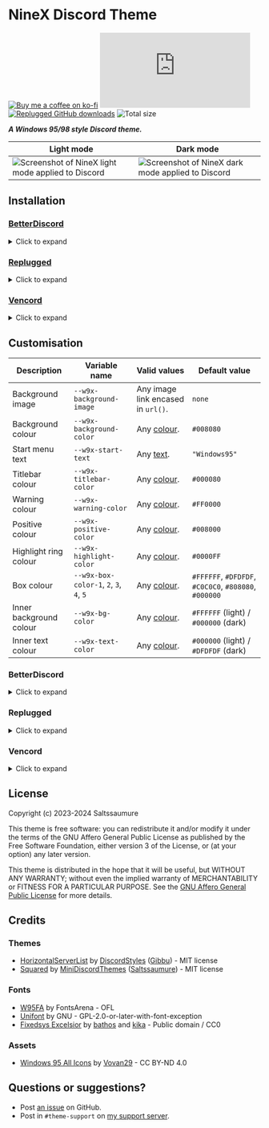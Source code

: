 [screenshot]:       https://saltssaumure.github.io/w9x-discord-theme/preview/preview.png
[light]:            https://saltssaumure.github.io/w9x-discord-theme/preview/ninex1.png
[dark]:             https://saltssaumure.github.io/w9x-discord-theme/preview/ninex2.png

[css-color]:        https://developer.mozilla.org/en-US/docs/Web/CSS/color_value
[css-string]:       https://developer.mozilla.org/en-US/docs/Web/CSS/string
[discord]:          https://discord.gg/uy8nKQVatp

[BetterDiscord]:    https://betterdiscord.app/
[Replugged]:        https://replugged.dev/
[Vencord]:          https://vencord.dev/

[shield-donate]:    https://img.shields.io/badge/Donate-ko--fi-orange?style=flat-square&logo=kofi&logoColor=orange
[ko-fi]:            https://ko-fi.com/saltssaumure "Buy me a coffee!"

[shield-css-dl]:    https://img.shields.io/github/downloads/Saltssaumure/w9x-discord-theme/NineX.theme.css?color=purple&label=BetterDiscord%20GitHub%20downloads&style=flat-square
[shield-asar-dl]:   https://img.shields.io/github/downloads/Saltssaumure/w9x-discord-theme/net.saltssaumure.NineX.asar?color=purple&label=Replugged%20GitHub%20downloads&style=flat-square
[shield-repo-size]: https://img.shields.io/github/repo-size/saltssaumure/w9x-discord-theme?style=flat-square "Total size"

[github]:           https://github.com/Saltssaumure/w9x-discord-theme
[issues]:           https://github.com/Saltssaumure/w9x-discord-theme/issues
[license]:          https://github.com/Saltssaumure/w9x-discord-theme/blob/main/LICENSE
[.theme.css]:       https://github.com/Saltssaumure/w9x-discord-theme/blob/main/NineX.theme.css

[release-bd]:       https://betterdiscord.app/theme/?id=933 "BetterDiscord store page"
[release-css-gh]:   https://github.com/Saltssaumure/w9x-discord-theme/releases/latest/download/NineX.theme.css "Latest release"
[release-rp]:       https://replugged.dev/store/net.saltssaumure.NineX "Replugged store page"
[release-rp-gh]:    https://github.com/Saltssaumure/w9x-discord-theme/releases/latest/download/net.saltssaumure.NineX.asar "Latest release"

# NineX Discord Theme
[![Buy me a coffee on ko-fi][shield-donate]][ko-fi]
[![BetterDiscord GitHub downloads][shield-css-dl]][release-css-gh]
[![Replugged GitHub downloads][shield-asar-dl]][release-rp-gh]
![Total size][shield-repo-size]

***A Windows 95/98 style Discord theme.***

| Light mode                                                  | Dark mode                                                 |
| ----------------------------------------------------------- | --------------------------------------------------------- |
| ![Screenshot of NineX light mode applied to Discord][light] | ![Screenshot of NineX dark mode applied to Discord][dark] |

## Installation

### [BetterDiscord][BetterDiscord]
<details>
    <summary>Click to expand</summary>

1. Download `NineX.theme.css`:
    - [BetterDiscord store][release-bd]
    - [GitHub][release-css-gh]
2. Place the file in the themes folder:
    - `Settings` > `BetterDiscord` > `Themes` > `Open Themes Folder`
3. Toggle on the theme card.
</details>

### [Replugged][Replugged]
<details>
    <summary>Click to expand</summary>

#### Automatic
1. Click to install:
    - [Replugged store][release-rp]
#### Manual
1. Download `net.saltssaumure.NineX.asar`:
    - [GitHub][release-rp-gh]
2. Place the file in the themes folder:
    - `Settings` > `Replugged` > `Themes` > `Open Themes Folder`
3. Click `Load Missing Themes` and toggle on the theme card.
</details>

### [Vencord][Vencord]
<details>
    <summary>Click to expand</summary>

#### Local
1. Download `NineX.theme.css`:
    - [BetterDiscord store][release-bd]
    - [GitHub][release-css-gh]
2. Place the file in the themes folder:
    - `Settings` > `Vencord` > `Themes` > `Local Themes` > `Open Themes Folder`
3. Click `Load missing Themes` and toggle on the theme card.
#### Online
1. Paste the link in `Settings` > `Vencord` > `Themes` > `Online Themes`:
    - `https://saltssaumure.github.io/w9x-discord-theme/NineX.theme.css`
</details>

## Customisation

| Description             | Variable name                           | Valid values                       | Default value                                         |
| ----------------------- | --------------------------------------- | ---------------------------------- | ----------------------------------------------------- |
| Background image        | `--w9x-background-image`                | Any image link encased in `url()`. | `none`                                                |
| Background colour       | `--w9x-background-color`                | Any [colour][css-color].           | `#008080`                                             |
| Start menu text         | `--w9x-start-text`                      | Any [text][css-string].            | `"Windows95"`                                         |
| Titlebar colour         | `--w9x-titlebar-color`                  | Any [colour][css-color].           | `#000080`                                             |
| Warning colour          | `--w9x-warning-color`                   | Any [colour][css-color].           | `#FF0000`                                             |
| Positive colour         | `--w9x-positive-color`                  | Any [colour][css-color].           | `#008000`                                             |
| Highlight ring colour   | `--w9x-highlight-color`                 | Any [colour][css-color].           | `#0000FF`                                             |
| Box colour              | `--w9x-box-color-1`, `2`, `3`, `4`, `5` | Any [colour][css-color].           | `#FFFFFF`, `#DFDFDF`, `#C0C0C0`, `#808080`, `#000000` |
| Inner background colour | `--w9x-bg-color`                        | Any [colour][css-color].           | `#FFFFFF` (light) / `#000000` (dark)                  |
| Inner text colour       | `--w9x-text-color`                      | Any [colour][css-color].           | `#000000` (light) / `#DFDFDF` (dark)                  |

### BetterDiscord
<details>
    <summary>Click to expand</summary>

1. Open `Settings` > `BetterDiscord` > `Themes`.
2. Click the pencil icon on this theme.
3. Edit the variable values and save changes.
</details>

### Replugged
<details>
    <summary>Click to expand</summary>

1. Enable `Automatically Apply Quick CSS` in `Settings` > `Replugged` > `General`.
1. Open `Settings` > `Replugged` > `Quick CSS`.
3. Copy and paste lines 15-41 of [`NineX.theme.css`][.theme.css].
3. Edit the variable values and save.
</details>

### Vencord
<details>
    <summary>Click to expand</summary>

#### Local
2. `Open Themes Folder` in `Settings` > `Vencord` > `Themes` > `Local Themes`
3. Open `NineX.theme.css` with your favourite text editor.
4. Edit the variable values and save.
#### Online
1. `Enable Custom CSS` in `Settings` > `Vencord` > `Vencord` and click `Open QuickCSS File`.
2. Copy and paste lines 15-41 of [`NineX.theme.css`][.theme.css].
3. Edit the variable values.
</details>

## License
Copyright (c) 2023-2024 Saltssaumure

This theme is free software: you can redistribute it and/or modify it under the terms of the GNU Affero General Public License as published by the Free Software Foundation, either version 3 of the License, or (at your option) any later version.

This theme is distributed in the hope that it will be useful, but WITHOUT ANY WARRANTY; without even the implied warranty of MERCHANTABILITY or FITNESS FOR A PARTICULAR PURPOSE. See the [GNU Affero General Public License][license] for more details.

## Credits
### Themes
[hsl]:      https://github.com/DiscordStyles/HorizontalServerList
[squared]:  https://github.com/MiniDiscordThemes/Squared

- [HorizontalServerList][hsl] by [DiscordStyles](https://github.com/DiscordStyles) ([Gibbu](https://github.com/Gibbu)) - MIT license
- [Squared][squared] by [MiniDiscordThemes](https://github.com/MiniDiscordThemes) ([Saltssaumure](https://github.com/Saltssaumure)) - MIT license

### Fonts
[w95fa]:    https://www.dafont.com/w95fa.font
[unifont]:  https://savannah.gnu.org/projects/unifont
[fixedsys]: https://github.com/kika/fixedsys

- [W95FA][w95fa] by FontsArena - OFL
- [Unifont][unifont] by GNU - GPL-2.0-or-later-with-font-exception
- [Fixedsys Excelsior][fixedsys] by [bathos](https://github.com/Bathos) and [kika](https://github.com/kika) - Public domain / CC0

### Assets
[winicons]: https://archive.org/details/windows-95-all-icons

- [Windows 95 All Icons][winicons] by [Vovan29](https://www.deviantart.com/vovan29) - CC BY-ND 4.0

## Questions or suggestions?
- Post [an issue][issues] on GitHub.
- Post in `#theme-support` on [my support server][discord].